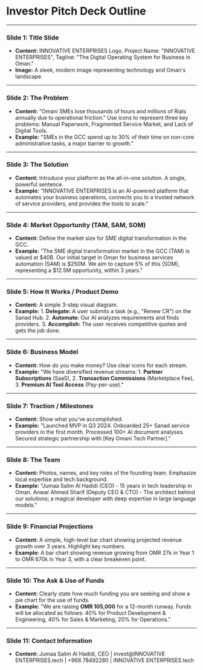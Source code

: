 # Investor Pitch Deck Outline

---
### Slide 1: Title Slide
- **Content:** INNOVATIVE ENTERPRISES Logo, Project Name: "INNOVATIVE ENTERPRISES", Tagline: "The Digital Operating System for Business in Oman."
- **Image:** A sleek, modern image representing technology and Oman's landscape.

---
### Slide 2: The Problem
- **Content:** "Omani SMEs lose thousands of hours and millions of Rials annually due to operational friction." Use icons to represent three key problems: Manual Paperwork, Fragmented Service Market, and Lack of Digital Tools.
- **Example:** "SMEs in the GCC spend up to 30% of their time on non-core administrative tasks, a major barrier to growth."

---
### Slide 3: The Solution
- **Content:** Introduce your platform as the all-in-one solution. A single, powerful sentence.
- **Example:** "INNOVATIVE ENTERPRISES is an AI-powered platform that automates your business operations, connects you to a trusted network of service providers, and provides the tools to scale."

---
### Slide 4: Market Opportunity (TAM, SAM, SOM)
- **Content:** Define the market size for SME digital transformation in the GCC.
- **Example:** "The SME digital transformation market in the GCC (TAM) is valued at $40B. Our initial target in Oman for business services automation (SAM) is $250M. We aim to capture 5% of this (SOM), representing a $12.5M opportunity, within 3 years."

---
### Slide 5: How It Works / Product Demo
- **Content:** A simple 3-step visual diagram.
- **Example:** 1. **Delegate:** A user submits a task (e.g., "Renew CR") on the Sanad Hub. 2. **Automate:** Our AI analyzes requirements and finds providers. 3. **Accomplish:** The user receives competitive quotes and gets the job done.

---
### Slide 6: Business Model
- **Content:** How do you make money? Use clear icons for each stream.
- **Example:** "We have diversified revenue streams: 1. **Partner Subscriptions** (SaaS), 2. **Transaction Commissions** (Marketplace Fee), 3. **Premium AI Tool Access** (Pay-per-use)."

---
### Slide 7: Traction / Milestones
- **Content:** Show what you've accomplished.
- **Example:** "Launched MVP in Q3 2024. Onboarded 25+ Sanad service providers in the first month. Processed 100+ AI document analyses. Secured strategic partnership with [Key Omani Tech Partner]."

---
### Slide 8: The Team
- **Content:** Photos, names, and key roles of the founding team. Emphasize local expertise and tech background.
- **Example:** "Jumaa Salim Al Hadidi (CEO) - 15 years in tech leadership in Oman. Anwar Ahmed Sharif (Deputy CEO & CTO) - The architect behind our solutions; a magical developer with deep expertise in large language models."

---
### Slide 9: Financial Projections
- **Content:** A simple, high-level bar chart showing projected revenue growth over 3 years. Highlight key numbers.
- **Example:** A bar chart showing revenue growing from OMR 27k in Year 1 to OMR 670k in Year 3, with a clear breakeven point.

---
### Slide 10: The Ask & Use of Funds
- **Content:** Clearly state how much funding you are seeking and show a pie chart for the use of funds.
- **Example:** "We are raising **OMR 105,000** for a 12-month runway. Funds will be allocated as follows: 40% for Product Development & Engineering, 40% for Sales & Marketing, 20% for Operations."

---
### Slide 11: Contact Information
- **Content:** Jumaa Salim Al Hadidi, CEO | invest@INNOVATIVE ENTERPRISES.tech | +968 78492280 | INNOVATIVE ENTERPRISES.tech
